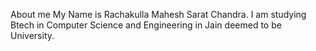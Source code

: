 About me
My Name is Rachakulla Mahesh Sarat Chandra. 
I am studying Btech in Computer Science and Engineering in Jain deemed to be University.

